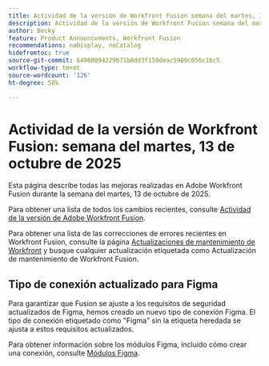 ```yaml
---
title: Actividad de la versión de Workfront Fusion semana del martes, 13 de octubre de 2025
description: Actividad de la versión de Workfront Fusion semana del martes, 13 de octubre de 2025
author: Becky
feature: Product Announcements, Workfront Fusion
recommendations: noDisplay, noCatalog
hidefromtoc: true
source-git-commit: 64968094229b71b8dd3f159deac5989c056c1bc5
workflow-type: tm+mt
source-wordcount: '126'
ht-degree: 58%

---
```


# Actividad de la versión de Workfront Fusion: semana del martes, 13 de octubre de 2025

Esta página describe todas las mejoras realizadas en Adobe Workfront Fusion durante la semana del martes, 13 de octubre de 2025.

Para obtener una lista de todos los cambios recientes, consulte [Actividad de la versión de Adobe Workfront Fusion](/help/workfront-fusion/fusion-product-releases/fusion-release-activity.md).

Para obtener una lista de las correcciones de errores recientes en Workfront Fusion, consulte la página [Actualizaciones de mantenimiento de Workfront](https://experienceleague.adobe.com/es/docs/workfront-known-issues/releases/current-updates) y busque cualquier actualización etiquetada como Actualización de mantenimiento de Workfront Fusion.

## Tipo de conexión actualizado para Figma

Para garantizar que Fusion se ajuste a los requisitos de seguridad actualizados de Figma, hemos creado un nuevo tipo de conexión Figma. El tipo de conexión etiquetado como &quot;Figma&quot; sin la etiqueta heredada se ajusta a estos requisitos actualizados.

Para obtener información sobre los módulos Figma, incluido cómo crear una conexión, consulte [Módulos Figma](/help/workfront-fusion/references/apps-and-modules/third-party-connectors/figma-modules.md).
